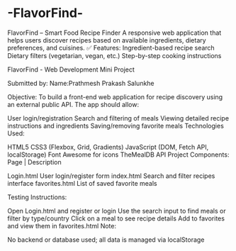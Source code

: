 # -FlavorFind-
FlavorFind – Smart Food Recipe Finder A responsive web application that helps users discover recipes based on available ingredients, dietary preferences, and cuisines. ✅ Features:  Ingredient-based recipe search  Dietary filters (vegetarian, vegan, etc.)  Step-by-step cooking instructions

FlavorFind - Web Development Mini Project

Submitted by: Name:Prathmesh Prakash Salunkhe

Objective: To build a front-end web application for recipe discovery using an external public API. The app should allow:

User login/registration
Search and filtering of meals
Viewing detailed recipe instructions and ingredients
Saving/removing favorite meals
Technologies Used:

HTML5
CSS3 (Flexbox, Grid, Gradients)
JavaScript (DOM, Fetch API, localStorage)
Font Awesome for icons
TheMealDB API
Project Components: Page | Description

Login.html User login/register form
index.html Search and filter recipes interface
favorites.html List of saved favorite meals

Testing Instructions:

Open Login.html and register or login
Use the search input to find meals or filter by type/country
Click on a meal to see recipe details
Add to favorites and view them in favorites.html
Note:

No backend or database used; all data is managed via localStorage
